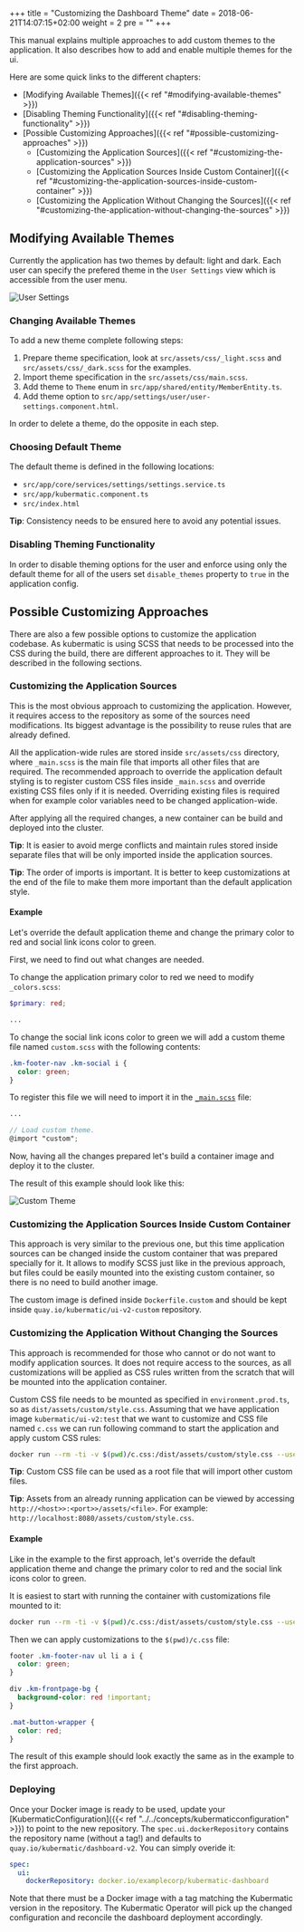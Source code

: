 +++
title = "Customizing the Dashboard Theme"
date = 2018-06-21T14:07:15+02:00
weight = 2
pre = "<b></b>"
+++

This manual explains multiple approaches to add custom themes to the application. It also describes how to add and enable multiple themes for the ui.

Here are some quick links to the different chapters:

* [Modifying Available Themes]({{< ref "#modifying-available-themes" >}})
* [Disabling Theming Functionality]({{< ref "#disabling-theming-functionality" >}})
* [Possible Customizing Approaches]({{< ref "#possible-customizing-approaches" >}})
  * [Customizing the Application Sources]({{< ref "#customizing-the-application-sources" >}})
  * [Customizing the Application Sources Inside Custom Container]({{< ref "#customizing-the-application-sources-inside-custom-container" >}})
  * [Customizing the Application Without Changing the Sources]({{< ref "#customizing-the-application-without-changing-the-sources" >}})

## Modifying Available Themes
Currently the application has two themes by default: light and dark. Each user can specify the prefered theme in the `User Settings` view which is accessible from the user menu.

![User Settings](/img/master/advanced/custom-ui/view.png)

### Changing Available Themes
To add a new theme complete following steps:

1. Prepare theme specification, look at `src/assets/css/_light.scss` and `src/assets/css/_dark.scss` for the examples.
2. Import theme specification in the `src/assets/css/main.scss`.
3. Add theme to `Theme` enum in `src/app/shared/entity/MemberEntity.ts`.
4. Add theme option to `src/app/settings/user/user-settings.component.html`.

In order to delete a theme, do the opposite in each step.

### Choosing Default Theme
The default theme is defined in the following locations:

* `src/app/core/services/settings/settings.service.ts`
* `src/app/kubermatic.component.ts`
* `src/index.html`

**Tip**: Consistency needs to be ensured here to avoid any potential issues.

### Disabling Theming Functionality
In order to disable theming options for the user and enforce using only the default theme for all of the users set `disable_themes` property to `true` in the application config.


## Possible Customizing Approaches
There are also a few possible options to customize the application codebase. As kubermatic is using SCSS that needs to be processed into the CSS during the build, there are different approaches to it. They will be described in the following sections.

### Customizing the Application Sources

This is the most obvious approach to customizing the application. However, it requires access to the repository as some of the sources need modifications. Its biggest advantage is the possibility to reuse rules that are already defined.

All the application-wide rules are stored inside `src/assets/css` directory, where `_main.scss` is the main file that imports all other files that are required. The recommended approach to override the application default styling is to register custom CSS files inside `_main.scss` and override existing CSS files only if it is needed. Overriding existing files is required when for example color variables need to be changed application-wide.

After applying all the required changes, a new container can be build and deployed into the cluster.

**Tip**: It is easier to avoid merge conflicts and maintain rules stored inside separate files that will be only imported inside the application sources.

**Tip**: The order of imports is important. It is better to keep customizations at the end of the file to make them more important than the default application style.

#### Example

Let's override the default application theme and change the primary color to red and social link icons color to green.

First, we need to find out what changes are needed.

To change the application primary color to red we need to modify `_colors.scss`:

```scss
$primary: red;

...
```

To change the social link icons color to green we will add a custom theme file named `custom.scss` with the following contents:

```scss
.km-footer-nav .km-social i {
  color: green;
}
```

To register this file we will need to import it in the [`_main.scss`](../assets/customizing/_main.scss) file:

```scss
...

// Load custom theme.
@import "custom";
```

Now, having all the changes prepared let's build a container image and deploy it to the cluster.

The result of this example should look like this:

![Custom Theme](/img/master/advanced/custom-ui/result.png)


### Customizing the Application Sources Inside Custom Container

This approach is very similar to the previous one, but this time application sources can be changed inside the custom container that was prepared specially for it. It allows to modify SCSS just like in the previous approach, but files could be easily mounted into the existing custom container, so there is no need to build another image.

The custom image is defined inside `Dockerfile.custom` and should be kept inside `quay.io/kubermatic/ui-v2-custom` repository.


### Customizing the Application Without Changing the Sources

This approach is recommended for those who cannot or do not want to modify application sources. It does not require access to the sources, as all customizations will be applied as CSS rules written from the scratch that will be mounted into the application container.

Custom CSS file needs to be mounted as specified in `environment.prod.ts`, so as `dist/assets/custom/style.css`.
Assuming that we have application image `kubermatic/ui-v2:test` that we want to customize and CSS file named `c.css` we can run following command to start the application and apply custom CSS rules:

```bash
docker run --rm -ti -v $(pwd)/c.css:/dist/assets/custom/style.css --user=$(id -u) -p 8080:8080 kubermatic/ui-v2:test
```

**Tip**: Custom CSS file can be used as a root file that will import other custom files.

**Tip**: Assets from an already running application can be viewed by accessing `http://<host>>:<port>>/assets/<file>`.
For example: `http://localhost:8080/assets/custom/style.css`.

#### Example

Like in the example to the first approach, let's override the default application theme and change the primary color to red and the social link icons color to green.

It is easiest to start with running the container with customizations file mounted to it:

```bash
docker run --rm -ti -v $(pwd)/c.css:/dist/assets/custom/style.css --user=$(id -u) -p 8080:8080 kubermatic/ui-v2:test
```

Then we can apply customizations to the `$(pwd)/c.css` file:

```css
footer .km-footer-nav ul li a i {
  color: green;
}

div .km-frontpage-bg {
  background-color: red !important;
}

.mat-button-wrapper {
  color: red;
}
```

The result of this example should look exactly the same as in the example to the first approach.


### Deploying

Once your Docker image is ready to be used, update your [KubermaticConfiguration]({{< ref "../../concepts/kubermaticconfiguration" >}}) to point to the new repository.
The `spec.ui.dockerRepository` contains the repository name (without a tag!) and defaults to `quay.io/kubermatic/dashboard-v2`. You can simply overide it:

```yaml
spec:
  ui:
    dockerRepository: docker.io/examplecorp/kubermatic-dashboard
```

Note that there must be a Docker image with a tag matching the Kubermatic version in the repository.
The Kubermatic Operator will pick up the changed configuration and reconcile the dashboard deployment accordingly.
